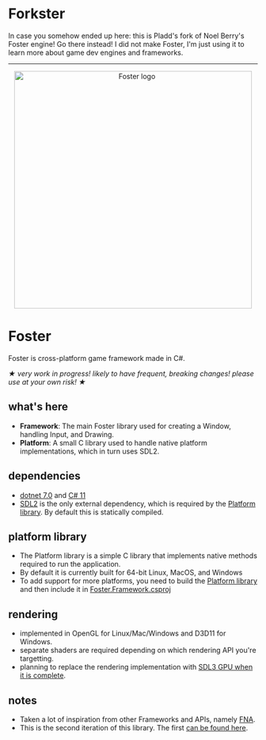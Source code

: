 # Forkster

In case you somehow ended up here: this is Pladd's fork of Noel Berry's Foster engine! Go there instead! I did not make Foster, I'm just using it to learn more about game dev engines and frameworks.

---

<p align="center">
<img width="480" src="Foster.png" alt="Foster logo">
</p>

# Foster
Foster is cross-platform game framework made in C#.

_★ very work in progress! likely to have frequent, breaking changes! please use at your own risk! ★_

## what's here
 - **Framework**: The main Foster library used for creating a Window, handling Input, and Drawing.
 - **Platform**: A small C library used to handle native platform implementations, which in turn uses SDL2.

## dependencies
 - [dotnet 7.0](https://dotnet.microsoft.com/en-us/download/dotnet/7.0) and [C# 11](https://learn.microsoft.com/en-us/dotnet/csharp/whats-new/csharp-11)
 - [SDL2](https://github.com/libsdl-org/sdl) is the only external dependency, which is required by the [Platform library](https://github.com/NoelFB/Foster/tree/main/Platform). By default this is statically compiled.

## platform library
 - The Platform library is a simple C library that implements native methods required to run the application.
 - By default it is currently built for 64-bit Linux, MacOS, and Windows
 - To add support for more platforms, you need to build the [Platform library](https://github.com/NoelFB/Foster/tree/main/Platform) and then include it in [Foster.Framework.csproj](https://github.com/NoelFB/Foster/blob/main/Framework/Foster.Framework.csproj#L27)

## rendering
 - implemented in OpenGL for Linux/Mac/Windows and D3D11 for Windows.
 - separate shaders are required depending on which rendering API you're targetting.
 - planning to replace the rendering implementation with [SDL3 GPU when it is complete](https://github.com/NoelFB/Foster2023/issues/1).

## notes
 - Taken a lot of inspiration from other Frameworks and APIs, namely [FNA](https://fna-xna.github.io/).
 - This is the second iteration of this library. The first [can be found here](https://github.com/noelfb/fosterold).
